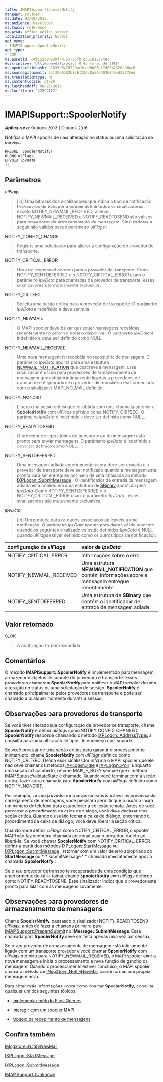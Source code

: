 ```yaml
---
title: IMAPISupportSpoolerNotify
manager: soliver
ms.date: 03/09/2015
ms.audience: Developer
ms.topic: reference
ms.prod: office-online-server
localization_priority: Normal
api_name:
- IMAPISupport.SpoolerNotify
api_type:
- COM
ms.assetid: d4f153b2-939f-4153-85fb-dc510193848c
description: 'Última modificação: 9 de março de 2015'
ms.openlocfilehash: a2837e5470729ae3cdd0b83e17d0342620c986e8
ms.sourcegitcommit: 0cf39e5382b8c6f236c8a63c6036849ed3527ded
ms.translationtype: MT
ms.contentlocale: pt-BR
ms.lasthandoff: 08/23/2018
ms.locfileid: "22592112"
---
```

# <a name="imapisupportspoolernotify"></a>IMAPISupport::SpoolerNotify

  
  
**Aplica-se a**: Outlook 2013 | Outlook 2016 
  
Notifica o MAPI spooler de uma alteração no status ou uma solicitação de serviço. 
  
```cpp
HRESULT SpoolerNotify(
ULONG ulFlags,
LPVOID lpvData
);
```

## <a name="parameters"></a>Parâmetros

 _ulFlags_
  
> [in] Uma bitmask dos sinalizadores que indica o tipo de notificação. Provedores de transporte podem definir todos os sinalizadores, exceto NOTIFY_NEWMAIL_RECEIVED; apenas NOTIFY_NEWMAIL_RECEIVED e NOTIFY_READTOSEND são válidos para provedores de armazenamento de mensagem. Sinalizadores a seguir são válidos para o parâmetro _ulFlags_ : 
    
NOTIFY_CONFIG_CHANGE 
  
> Registra uma solicitação para alterar a configuração do provedor de transporte. 
    
NOTIFY_CRITICAL_ERROR 
  
> Um erro irreparável ocorreu para o provedor de transporte. Como NOTIFY_SENTDEFERRED e o NOTIFY_CRITICAL_ERROR usam o parâmetro _lpvData_ para chamadas de provedor de transporte, esses sinalizadores são mutuamente exclusivos. 
    
NOTIFY_CRITSEC 
  
> Solicita uma seção crítica para o provedor de transporte. O parâmetro _lpvData_ é indefinido e deve ser nula. 
    
NOTIFY_NEWMAIL 
  
> O MAPI spooler deve baixar quaisquer mensagens recebidas recentemente no próximo horário disponível. O parâmetro _lpvData_ é indefinido e deve ser definido como NULL. 
    
NOTIFY_NEWMAIL_RECEIVED 
  
> Uma nova mensagem foi recebida no repositório de mensagem. O parâmetro _lpvData_ aponta para uma estrutura [NEWMAIL_NOTIFICATION](newmail_notification.md) que descreve a mensagem. Esse sinalizador é usado para provedores de armazenamento de mensagem que estejam intimamente ligadas a provedores de transporte e é ignorada se o provedor de repositório está conectado com o sinalizador MAPI_NO_MAIL definido. 
    
NOTIFY_NONCRIT 
  
> Libera uma seção crítica que foi obtida com uma chamada anterior a **SpoolerNotify** com _ulFlags_ definido como NOTIFY_CRITSEC. O parâmetro _lpvData_ é indefinido e deve ser definido como NULL. 
    
NOTIFY_READYTOSEND 
  
> O provedor de repositórios de transporte ou de mensagem está pronto para enviar mensagens. O parâmetro _lpvData_ é indefinido e deve ser definido como NULL. 
    
NOTIFY_SENTDEFERRED 
  
> Uma mensagem adiada anteriormente agora deve ser enviada e o provedor de transporte deve ser notificado quando a mensagem está pronta para ser entregues por meio de uma chamada ao método [IXPLogon::SubmitMessage](ixplogon-submitmessage.md) . O identificador de entrada da mensagem adiada está contido em uma estrutura de [SBinary](sbinary.md) apontada pela _lpvData_. Como NOTIFY_SENTDEFERRED e o NOTIFY_CRITICAL_ERROR usam o parâmetro _lpvData_ , esses sinalizadores são mutuamente exclusivos. 
    
 _lpvData_
  
> [in] Um ponteiro para os dados associados aplicáveis a uma notificação. O parâmetro _lpvData_ aponta para dados válido somente quando os seguintes sinalizadores estão definidos (_lpvData_ é NULL quando _ulFlags_ estiver definido como os outros tipos de notificação): 
    
|**configuração de _ulFlags_**|**valor de _lpvData_**|
|:-----|:-----|
|NOTIFY_CRITICAL_ERROR  <br/> |Informações sobre o erro.  <br/> |
|NOTIFY_NEWMAIL_RECEIVED  <br/> |Uma estrutura **NEWMAIL_NOTIFICATION** que contém informações sobre a mensagem entregue recentemente.  <br/> |
|NOTIFY_SENTDEFERRED  <br/> |Uma estrutura de **SBinary** que contém o identificador de entrada de mensagem adiada.  <br/> |
   
## <a name="return-value"></a>Valor retornado

S_OK 
  
> A notificação foi bem-sucedida.
    
## <a name="remarks"></a>Comentários

O método **IMAPISupport::SpoolerNotify** é implementado para mensagem armazenar e objetos de suporte do provedor de transporte. Esses provedores chamarem **SpoolerNotify** para notificar o MAPI spooler de uma alteração no status ou uma solicitação de serviço. **SpoolerNotify** é chamado principalmente pelos provedores de transporte e pode ser chamado a qualquer momento durante a sessão. 
  
## <a name="notes-to-transport-providers"></a>Observações para provedores de transporte

Se você tiver alterado sua configuração de provedor de transporte, chame **SpoolerNotify** e defina _ulFlags_ como NOTIFY_CONFIG_CHANGED. **SpoolerNotify** responde chamando o método [IXPLogon::AddressTypes](ixplogon-addresstypes.md) a consulta para uma alteração de tipos de endereço com suporte. 
  
Se você precisar de uma seção crítica para garantir o processamento ininterrupto, chame **SpoolerNotify** com _ulFlags_ definido como NOTIFY_CRITSEC. Defina esse sinalizador informa o MAPI spooler que ele não deve chamar os métodos [IXPLogon::Idle](ixplogon-idle.md) e [IXPLogon::Poll](ixplogon-poll.md) . Enquanto uma seção crítica aberto, retorne MAPI_E_BUSY sempre que o método [IMAPIStatus::ValidateState](imapistatus-validatestate.md) é chamado. Quando você terminar com a seção crítica, fazer outra chamada para **SpoolerNotify** com _ulFlags_ definido como NOTIFY_NONCRIT. 
  
Por exemplo, se seu provedor de transporte remoto estiver no processo de carregamento de mensagens, você precisará permitir que o usuário insira um número de telefone para estabelecer a conexão remota. Antes de você percorrer o procedimento da caixa de diálogo, você deve declarar uma seção crítica. Quando o usuário fechar a caixa de diálogo, encerrando o procedimento da caixa de diálogo, você deve liberar a seção crítica.
  
Quando você definir _ulFlags_ como NOTIFY_CRITICAL_ERROR, o spooler MAPI não faz nenhuma chamada adicional para o provedor, exceto ao liberá-la. Se você chamar **SpoolerNotify** com NOTIFY_CRITICAL_ERROR definir a partir dos métodos [IXPLogon::StartMessage](ixplogon-startmessage.md) ou [IXPLogon::SubmitMessage](ixplogon-submitmessage.md) , retornar com um valor de erro apropriado do **StartMessage** ou * * SubmitMessage * * chamada imediatamente após a chamada **SpoolerNotify** . 
  
Se o seu provedor de transporte recuperados de uma condição que anteriormente deixá-lo falhar, chame **SpoolerNotify** com _ulFlags_ definido como NOTIFY_READYTOSEND. Esse sinalizador indica que o provedor está pronto para lidar com as mensagens novamente. 
  
## <a name="notes-to-message-store-providers"></a>Observações para provedores de armazenamento de mensagens

Chame **SpoolerNotify**, passando o sinalizador NOTIFY_READYTOSEND _ulFlags_, antes de fazer a chamada primeira para [IMAPISupport::PrepareSubmit](imapisupport-preparesubmit.md) no **IMessage::SubmitMessage**. Essa chamada para **SpoolerNotify** deve ser feita apenas uma vez por sessão. 
  
Se o seu provedor de armazenamento de mensagem está intimamente ligado com um transporte provedor e você chamar **SpoolerNotify** com _ulFlags_ definido para NOTIFY_NEWMAIL_RECEIVED, o MAPI spooler abre a nova mensagem e inicia o processamento a nova função de gancho de mensagem. Quando o processamento estiver concluído, o MAPI spooler chama o método de [IMsgStore::NotifyNewMail](imsgstore-notifynewmail.md) para informar sua própria mensagem nova. 
  
Para obter mais informações sobre como chamar **SpoolerNotify**, consulte qualquer um dos seguintes tópicos:
  
- [Implementar método FlushQueues](implementing-the-flushqueues-method.md)
    
- [Interagir com um spooler MAPI](interacting-with-the-mapi-spooler.md)
    
- [Modelo de recebimento de mensagens](message-reception-model.md)
    
## <a name="see-also"></a>Confira também



[IMsgStore::NotifyNewMail](imsgstore-notifynewmail.md)
  
[IXPLogon::StartMessage](ixplogon-startmessage.md)
  
[IXPLogon::SubmitMessage](ixplogon-submitmessage.md)
  
[IMAPISupport: IUnknown](imapisupportiunknown.md)


